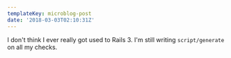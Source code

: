 ```yaml
---
templateKey: microblog-post
date: '2018-03-03T02:10:31Z'
---
```


I don't think I ever really got used to Rails 3. I'm still writing `script/generate` on all my checks.

